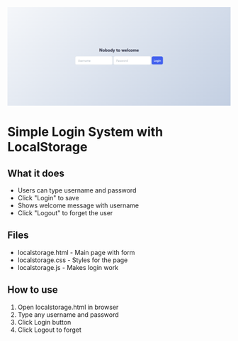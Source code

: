 ![Screen capture of the project](localstorage/loc.png)

# Simple Login System with LocalStorage


## What it does

- Users can type username and password
- Click "Login" to save 
- Shows welcome message with username
- Click "Logout" to forget the user

## Files

- localstorage.html - Main page with form
- localstorage.css - Styles for the page
- localstorage.js - Makes login work

## How to use

1. Open localstorage.html in browser
2. Type any username and password
3. Click Login button
4. Click Logout to forget
